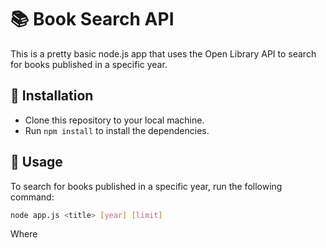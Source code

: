 # 📚 Book Search API

This is a pretty basic node.js app that uses the Open Library API to search for books published in a specific year.

## 🚀 Installation
- Clone this repository to your local machine.
- Run `npm install` to install the dependencies.

## 📖 Usage
To search for books published in a specific year, run the following command:
```bash
node app.js <title> [year] [limit]
```

Where <title> is the book name or location, [year] (optional) is the year you want to search for, and [limit] (optional) is the maximum number of results to return (default is 5).

Example usage:
```bash
node app.js canada 2022 10
```

This will search for books related to Canada published in the year 2022 and return a maximum of 10 results.

## 🤝 Contributing

Pull requests are welcome. For major changes, please open an issue first to discuss what you would like to change. Please make sure to update tests as appropriate.

## 🙏 Acknowledgments

This project has been created for the Web Application Programming course assignment (WDDM-120-0NA) at Humber College, Toronto. 🎓
